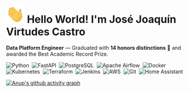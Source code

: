 # <img src="https://github.com/JoaVirtudes19/JoaVirtudes19/blob/main/Hi.gif" width="50"> Hello World! I'm José Joaquín Virtudes Castro  

**Data Platform Engineer** — Graduated with **14 honors distinctions** 🏅 and awarded the Best Academic Record Prize.

![Python](https://img.shields.io/badge/-Python-3776AB?style=flat&logo=python&logoColor=white)&nbsp;
![FastAPI](https://img.shields.io/badge/-FastAPI-009688?style=flat&logo=fastapi&logoColor=white)&nbsp;
![PostgreSQL](https://img.shields.io/badge/-PostgreSQL-336791?style=flat&logo=postgresql&logoColor=white)&nbsp;
![Apache Airflow](https://img.shields.io/badge/-Apache%20Airflow-017CEE?style=flat&logo=Apache%20Airflow&logoColor=white)&nbsp;
![Docker](https://img.shields.io/badge/-Docker-2496ED?style=flat&logo=docker&logoColor=white)&nbsp;
![Kubernetes](https://img.shields.io/badge/-Kubernetes-326CE5?style=flat&logo=kubernetes&logoColor=white)&nbsp;
![Terraform](https://img.shields.io/badge/-Terraform-7B42BC?style=flat&logo=terraform&logoColor=white)&nbsp;
![Jenkins](https://img.shields.io/badge/-Jenkins-D24939?style=flat&logo=jenkins&logoColor=white)&nbsp;
![AWS](https://img.shields.io/badge/-AWS-%23FF9900.svg?style=flat&logo=amazon-aws&logoColor=white)&nbsp;
![Git](https://img.shields.io/badge/-Git-F05032?style=flat&logo=git&logoColor=white)&nbsp;
![Home Assistant](https://img.shields.io/badge/-Home%20Assistant-41BDF5?style=flat&logo=home-assistant&logoColor=white)


[![Anup's github activity graph](https://github-readme-activity-graph.vercel.app/graph?username=JoaVirtudes19&theme=high-contrast)](https://github.com/haldaranup/github-readme-activity-graph)
